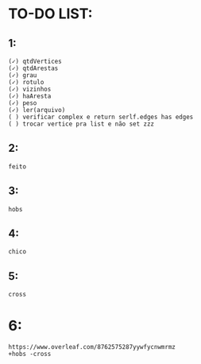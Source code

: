 # TO-DO LIST:

## 1: 
```
(✓) qtdVertices
(✓) qtdArestas
(✓) grau
(✓) rotulo
(✓) vizinhos 
(✓) haAresta
(✓) peso
(✓) ler(arquivo)
( ) verificar complex e return serlf.edges has edges
( ) trocar vertice pra list e não set zzz
```
## 2: 
```
feito
```
## 3:
```
hobs
```
## 4:
```
chico
```
## 5:
```
cross
```
# 6:
```
https://www.overleaf.com/8762575287yywfycnwmrmz
+hobs -cross
```
